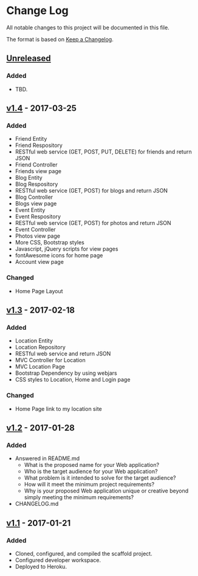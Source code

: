 # Change Log
All notable changes to this project will be documented in this file.

The format is based on [Keep a Changelog](http://keepachangelog.com/).

## [Unreleased](https://github.com/infsci2560sp17/full-stack-web-ginkgomp/compare/v1.4...HEAD)
### Added
- TBD.

## [v1.4](https://github.com/infsci2560sp17/full-stack-web-ginkgomp/compare/v1.3...v1.4) - 2017-03-25
### Added
- Friend Entity
- Friend Respository
- RESTful web service (GET, POST, PUT, DELETE) for friends and return JSON
- Friend Controller
- Friends view page
- Blog Entity
- Blog Respository
- RESTful web service (GET, POST) for blogs and return JSON
- Blog Controller
- Blogs view page
- Event Entity
- Event Respository
- RESTful web service (GET, POST) for photos and return JSON
- Event Controller
- Photos view page
- More CSS, Bootstrap styles 
- Javascript, jQuery scripts for view pages
- fontAwesome icons for home page 
- Account view page 

### Changed
- Home Page Layout


## [v1.3](https://github.com/infsci2560sp17/full-stack-web-ginkgomp/compare/v1.2...v1.3) - 2017-02-18
### Added
- Location Entity
- Location Repository
- RESTful web service and return JSON
- MVC Controller for Location
- MVC Location Page
- Bootstrap Dependency by using webjars 
- CSS styles to Location, Home and Login page

### Changed
- Home Page link to my location site


## [v1.2](https://github.com/infsci2560sp17/full-stack-web-ginkgomp/compare/v1.1...v1.2) - 2017-01-28
### Added
- Answered in README.md
    - What is the proposed name for your Web application?
    - Who is the target audience for your Web application?
    - What problem is it intended to solve for the target audience?
    - How will it meet the minimum project requirements?
    - Why is your proposed Web application unique or creative beyond simply meeting the minimum requirements?
- CHANGELOG.md 

## [v1.1](https://github.com/infsci2560sp17/full-stack-web-ginkgomp/compare/...v1.1) - 2017-01-21
### Added
- Cloned, configured, and compiled the scaffold project.
- Configured developer workspace.
- Deployed to Heroku.

